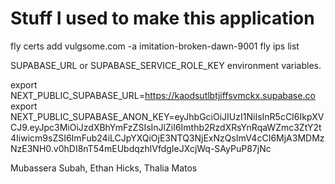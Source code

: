 # Stuff I used to make this application

fly certs add vulgsome.com -a imitation-broken-dawn-9001 
fly ips list

SUPABASE_URL or SUPABASE_SERVICE_ROLE_KEY environment variables.

export NEXT_PUBLIC_SUPABASE_URL=https://kaodsutlbtjiffsvmckx.supabase.co
export NEXT_PUBLIC_SUPABASE_ANON_KEY=eyJhbGciOiJIUzI1NiIsInR5cCI6IkpXVCJ9.eyJpc3MiOiJzdXBhYmFzZSIsInJlZiI6Imthb2RzdXRsYnRqaWZmc3ZtY2t4Iiwicm9sZSI6ImFub24iLCJpYXQiOjE3NTQ3NjExNzQsImV4cCI6MjA3MDMzNzE3NH0.v0hDI8nT54mEUbdqzhlVfdgIeJXcjWq-SAyPuP87jNc



Mubassera Subah, Ethan Hicks, Thalia Matos


